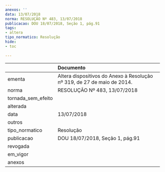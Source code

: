 ```yaml
---
anexos: ''
data: 13/07/2018
norma: RESOLUÇÃO Nº 483, 13/07/2018
publicacao: DOU 18/07/2018, Seção 1, pág.91
tags:
- altera
tipo_normatico: Resolução
hide: 
- toc 
 
---
```


|                    | Documento                                                               |
|:-------------------|:------------------------------------------------------------------------|
| ementa             | Altera dispositivos do Anexo à Resolução nº 319, de 27 de maio de 2014. |
| norma              | RESOLUÇÃO Nº 483, 13/07/2018                                            |
| tornada_sem_efeito |                                                                         |
| alterada           |                                                                         |
| data               | 13/07/2018                                                              |
| outros             |                                                                         |
| tipo_normatico     | Resolução                                                               |
| publicacao         | DOU 18/07/2018, Seção 1, pág.91                                         |
| revogada           |                                                                         |
| em_vigor           |                                                                         |
| anexos             |                                                                         |